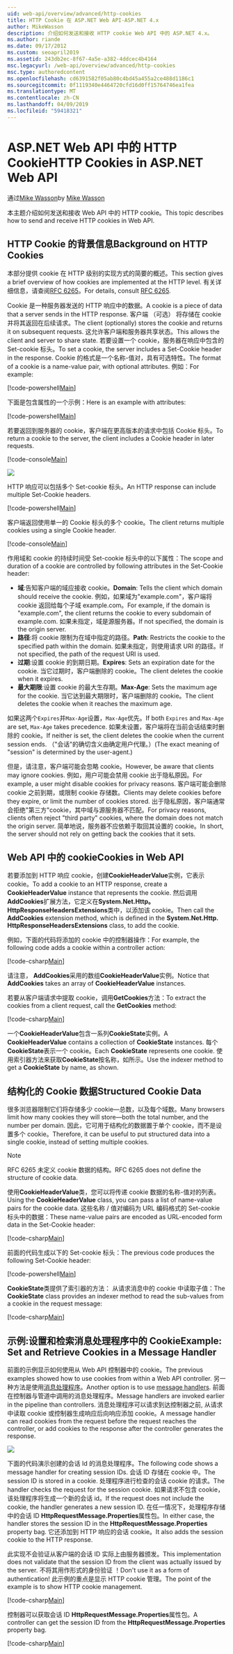 ```yaml
---
uid: web-api/overview/advanced/http-cookies
title: HTTP Cookie 在 ASP.NET Web API-ASP.NET 4.x
author: MikeWasson
description: 介绍如何发送和接收 HTTP cookie Web API 中的 ASP.NET 4.x。
ms.author: riande
ms.date: 09/17/2012
ms.custom: seoapril2019
ms.assetid: 243db2ec-8f67-4a5e-a382-4ddcec4b4164
msc.legacyurl: /web-api/overview/advanced/http-cookies
msc.type: authoredcontent
ms.openlocfilehash: cd6391582f05ab80c4bd45a455a2ce488d1186c1
ms.sourcegitcommit: 0f1119340e4464720cfd16d0ff15764746ea1fea
ms.translationtype: MT
ms.contentlocale: zh-CN
ms.lasthandoff: 04/09/2019
ms.locfileid: "59418321"
---
```

# <a name="http-cookies-in-aspnet-web-api"></a><span data-ttu-id="06573-103">ASP.NET Web API 中的 HTTP Cookie</span><span class="sxs-lookup"><span data-stu-id="06573-103">HTTP Cookies in ASP.NET Web API</span></span>

<span data-ttu-id="06573-104">通过[Mike Wasson](https://github.com/MikeWasson)</span><span class="sxs-lookup"><span data-stu-id="06573-104">by [Mike Wasson](https://github.com/MikeWasson)</span></span>

<span data-ttu-id="06573-105">本主题介绍如何发送和接收 Web API 中的 HTTP cookie。</span><span class="sxs-lookup"><span data-stu-id="06573-105">This topic describes how to send and receive HTTP cookies in Web API.</span></span>

## <a name="background-on-http-cookies"></a><span data-ttu-id="06573-106">HTTP Cookie 的背景信息</span><span class="sxs-lookup"><span data-stu-id="06573-106">Background on HTTP Cookies</span></span>

<span data-ttu-id="06573-107">本部分提供 cookie 在 HTTP 级别的实现方式的简要的概述。</span><span class="sxs-lookup"><span data-stu-id="06573-107">This section gives a brief overview of how cookies are implemented at the HTTP level.</span></span> <span data-ttu-id="06573-108">有关详细信息，请查阅[RFC 6265](http://tools.ietf.org/html/rfc6265)。</span><span class="sxs-lookup"><span data-stu-id="06573-108">For details, consult [RFC 6265](http://tools.ietf.org/html/rfc6265).</span></span>

<span data-ttu-id="06573-109">Cookie 是一种服务器发送的 HTTP 响应中的数据。</span><span class="sxs-lookup"><span data-stu-id="06573-109">A cookie is a piece of data that a server sends in the HTTP response.</span></span> <span data-ttu-id="06573-110">客户端 （可选） 将存储在 cookie 并将其返回在后续请求。</span><span class="sxs-lookup"><span data-stu-id="06573-110">The client (optionally) stores the cookie and returns it on subsequent requests.</span></span> <span data-ttu-id="06573-111">这允许客户端和服务器共享状态。</span><span class="sxs-lookup"><span data-stu-id="06573-111">This allows the client and server to share state.</span></span> <span data-ttu-id="06573-112">若要设置一个 cookie，服务器在响应中包含的 Set-cookie 标头。</span><span class="sxs-lookup"><span data-stu-id="06573-112">To set a cookie, the server includes a Set-Cookie header in the response.</span></span> <span data-ttu-id="06573-113">Cookie 的格式是一个名称-值对，具有可选特性。</span><span class="sxs-lookup"><span data-stu-id="06573-113">The format of a cookie is a name-value pair, with optional attributes.</span></span> <span data-ttu-id="06573-114">例如：</span><span class="sxs-lookup"><span data-stu-id="06573-114">For example:</span></span>

[!code-powershell[Main](http-cookies/samples/sample1.ps1)]

<span data-ttu-id="06573-115">下面是包含属性的一个示例：</span><span class="sxs-lookup"><span data-stu-id="06573-115">Here is an example with attributes:</span></span>

[!code-powershell[Main](http-cookies/samples/sample2.ps1)]

<span data-ttu-id="06573-116">若要返回到服务器的 cookie，客户端在更高版本的请求中包括 Cookie 标头。</span><span class="sxs-lookup"><span data-stu-id="06573-116">To return a cookie to the server, the client includes a Cookie header in later requests.</span></span>

[!code-console[Main](http-cookies/samples/sample3.cmd)]

![](http-cookies/_static/image1.png)

<span data-ttu-id="06573-117">HTTP 响应可以包括多个 Set-cookie 标头。</span><span class="sxs-lookup"><span data-stu-id="06573-117">An HTTP response can include multiple Set-Cookie headers.</span></span>

[!code-powershell[Main](http-cookies/samples/sample4.ps1)]

<span data-ttu-id="06573-118">客户端返回使用单一的 Cookie 标头的多个 cookie。</span><span class="sxs-lookup"><span data-stu-id="06573-118">The client returns multiple cookies using a single Cookie header.</span></span>

[!code-console[Main](http-cookies/samples/sample5.cmd)]

<span data-ttu-id="06573-119">作用域和 cookie 的持续时间受 Set-cookie 标头中的以下属性：</span><span class="sxs-lookup"><span data-stu-id="06573-119">The scope and duration of a cookie are controlled by following attributes in the Set-Cookie header:</span></span>

- <span data-ttu-id="06573-120">**域**:告知客户端的域应接收 cookie。</span><span class="sxs-lookup"><span data-stu-id="06573-120">**Domain**: Tells the client which domain should receive the cookie.</span></span> <span data-ttu-id="06573-121">例如，如果域为"example.com"，客户端将 cookie 返回给每个子域 example.com。</span><span class="sxs-lookup"><span data-stu-id="06573-121">For example, if the domain is "example.com", the client returns the cookie to every subdomain of example.com.</span></span> <span data-ttu-id="06573-122">如果未指定，域是源服务器。</span><span class="sxs-lookup"><span data-stu-id="06573-122">If not specified, the domain is the origin server.</span></span>
- <span data-ttu-id="06573-123">**路径**:将 cookie 限制为在域中指定的路径。</span><span class="sxs-lookup"><span data-stu-id="06573-123">**Path**: Restricts the cookie to the specified path within the domain.</span></span> <span data-ttu-id="06573-124">如果未指定，则使用请求 URI 的路径。</span><span class="sxs-lookup"><span data-stu-id="06573-124">If not specified, the path of the request URI is used.</span></span>
- <span data-ttu-id="06573-125">**过期**:设置 cookie 的到期日期。</span><span class="sxs-lookup"><span data-stu-id="06573-125">**Expires**: Sets an expiration date for the cookie.</span></span> <span data-ttu-id="06573-126">当它过期时，客户端删除的 cookie。</span><span class="sxs-lookup"><span data-stu-id="06573-126">The client deletes the cookie when it expires.</span></span>
- <span data-ttu-id="06573-127">**最大期限**:设置 cookie 的最大生存期。</span><span class="sxs-lookup"><span data-stu-id="06573-127">**Max-Age**: Sets the maximum age for the cookie.</span></span> <span data-ttu-id="06573-128">当它达到最大期限时，客户端删除的 cookie。</span><span class="sxs-lookup"><span data-stu-id="06573-128">The client deletes the cookie when it reaches the maximum age.</span></span>

<span data-ttu-id="06573-129">如果这两个`Expires`并`Max-Age`设置，`Max-Age`优先。</span><span class="sxs-lookup"><span data-stu-id="06573-129">If both `Expires` and `Max-Age` are set, `Max-Age` takes precedence.</span></span> <span data-ttu-id="06573-130">如果未设置，客户端将在当前会话结束时删除的 cookie。</span><span class="sxs-lookup"><span data-stu-id="06573-130">If neither is set, the client deletes the cookie when the current session ends.</span></span> <span data-ttu-id="06573-131">（"会话"的确切含义由确定用户代理。）</span><span class="sxs-lookup"><span data-stu-id="06573-131">(The exact meaning of "session" is determined by the user-agent.)</span></span>

<span data-ttu-id="06573-132">但是，请注意，客户端可能会忽略 cookie。</span><span class="sxs-lookup"><span data-stu-id="06573-132">However, be aware that clients may ignore cookies.</span></span> <span data-ttu-id="06573-133">例如，用户可能会禁用 cookie 出于隐私原因。</span><span class="sxs-lookup"><span data-stu-id="06573-133">For example, a user might disable cookies for privacy reasons.</span></span> <span data-ttu-id="06573-134">客户端可能会删除 cookie 之前到期，或限制 cookie 存储数。</span><span class="sxs-lookup"><span data-stu-id="06573-134">Clients may delete cookies before they expire, or limit the number of cookies stored.</span></span> <span data-ttu-id="06573-135">出于隐私原因，客户端通常会拒绝"第三方"cookie，其中域与源服务器不匹配。</span><span class="sxs-lookup"><span data-stu-id="06573-135">For privacy reasons, clients often reject "third party" cookies, where the domain does not match the origin server.</span></span> <span data-ttu-id="06573-136">简单地说，服务器不应依赖于取回其设置的 cookie。</span><span class="sxs-lookup"><span data-stu-id="06573-136">In short, the server should not rely on getting back the cookies that it sets.</span></span>

## <a name="cookies-in-web-api"></a><span data-ttu-id="06573-137">Web API 中的 cookie</span><span class="sxs-lookup"><span data-stu-id="06573-137">Cookies in Web API</span></span>

<span data-ttu-id="06573-138">若要添加到 HTTP 响应 cookie，创建**CookieHeaderValue**实例，它表示 cookie。</span><span class="sxs-lookup"><span data-stu-id="06573-138">To add a cookie to an HTTP response, create a **CookieHeaderValue** instance that represents the cookie.</span></span> <span data-ttu-id="06573-139">然后调用**AddCookies**扩展方法，它定义在**System.Net.Http。HttpResponseHeadersExtensions**类中，以添加该 cookie。</span><span class="sxs-lookup"><span data-stu-id="06573-139">Then call the **AddCookies** extension method, which is defined in the **System.Net.Http. HttpResponseHeadersExtensions** class, to add the cookie.</span></span>

<span data-ttu-id="06573-140">例如，下面的代码将添加的 cookie 中的控制器操作：</span><span class="sxs-lookup"><span data-stu-id="06573-140">For example, the following code adds a cookie within a controller action:</span></span>

[!code-csharp[Main](http-cookies/samples/sample6.cs)]

<span data-ttu-id="06573-141">请注意， **AddCookies**采用的数组**CookieHeaderValue**实例。</span><span class="sxs-lookup"><span data-stu-id="06573-141">Notice that **AddCookies** takes an array of **CookieHeaderValue** instances.</span></span>

<span data-ttu-id="06573-142">若要从客户端请求中提取 cookie，调用**GetCookies**方法：</span><span class="sxs-lookup"><span data-stu-id="06573-142">To extract the cookies from a client request, call the **GetCookies** method:</span></span>

[!code-csharp[Main](http-cookies/samples/sample7.cs)]

<span data-ttu-id="06573-143">一个**CookieHeaderValue**包含一系列**CookieState**实例。</span><span class="sxs-lookup"><span data-stu-id="06573-143">A **CookieHeaderValue** contains a collection of **CookieState** instances.</span></span> <span data-ttu-id="06573-144">每个**CookieState**表示一个 cookie。</span><span class="sxs-lookup"><span data-stu-id="06573-144">Each **CookieState** represents one cookie.</span></span> <span data-ttu-id="06573-145">使用索引器方法来获取**CookieState**按名称，如所示。</span><span class="sxs-lookup"><span data-stu-id="06573-145">Use the indexer method to get a **CookieState** by name, as shown.</span></span>

## <a name="structured-cookie-data"></a><span data-ttu-id="06573-146">结构化的 Cookie 数据</span><span class="sxs-lookup"><span data-stu-id="06573-146">Structured Cookie Data</span></span>

<span data-ttu-id="06573-147">很多浏览器限制它们将存储多少 cookie&#8212;总数，以及每个域数。</span><span class="sxs-lookup"><span data-stu-id="06573-147">Many browsers limit how many cookies they will store&#8212;both the total number, and the number per domain.</span></span> <span data-ttu-id="06573-148">因此，它可用于结构化的数据置于单个 cookie，而不是设置多个 cookie。</span><span class="sxs-lookup"><span data-stu-id="06573-148">Therefore, it can be useful to put structured data into a single cookie, instead of setting multiple cookies.</span></span>

> [!NOTE]
> <span data-ttu-id="06573-149">RFC 6265 未定义 cookie 数据的结构。</span><span class="sxs-lookup"><span data-stu-id="06573-149">RFC 6265 does not define the structure of cookie data.</span></span>


<span data-ttu-id="06573-150">使用**CookieHeaderValue**类，您可以将传递 cookie 数据的名称-值对的列表。</span><span class="sxs-lookup"><span data-stu-id="06573-150">Using the **CookieHeaderValue** class, you can pass a list of name-value pairs for the cookie data.</span></span> <span data-ttu-id="06573-151">这些名称 / 值对编码为 URL 编码格式的 Set-cookie 标头中的数据：</span><span class="sxs-lookup"><span data-stu-id="06573-151">These name-value pairs are encoded as URL-encoded form data in the Set-Cookie header:</span></span>

[!code-csharp[Main](http-cookies/samples/sample8.cs)]

<span data-ttu-id="06573-152">前面的代码生成以下的 Set-cookie 标头：</span><span class="sxs-lookup"><span data-stu-id="06573-152">The previous code produces the following Set-Cookie header:</span></span>

[!code-powershell[Main](http-cookies/samples/sample9.ps1)]

<span data-ttu-id="06573-153">**CookieState**类提供了索引器的方法： 从请求消息中的 cookie 中读取子值：</span><span class="sxs-lookup"><span data-stu-id="06573-153">The **CookieState** class provides an indexer method to read the sub-values from a cookie in the request message:</span></span>

[!code-csharp[Main](http-cookies/samples/sample10.cs)]

## <a name="example-set-and-retrieve-cookies-in-a-message-handler"></a><span data-ttu-id="06573-154">示例:设置和检索消息处理程序中的 Cookie</span><span class="sxs-lookup"><span data-stu-id="06573-154">Example: Set and Retrieve Cookies in a Message Handler</span></span>

<span data-ttu-id="06573-155">前面的示例显示如何使用从 Web API 控制器中的 cookie。</span><span class="sxs-lookup"><span data-stu-id="06573-155">The previous examples showed how to use cookies from within a Web API controller.</span></span> <span data-ttu-id="06573-156">另一种方法是使用[消息处理程序](http-message-handlers.md)。</span><span class="sxs-lookup"><span data-stu-id="06573-156">Another option is to use [message handlers](http-message-handlers.md).</span></span> <span data-ttu-id="06573-157">前面在控制器与管道中调用的消息处理程序。</span><span class="sxs-lookup"><span data-stu-id="06573-157">Message handlers are invoked earlier in the pipeline than controllers.</span></span> <span data-ttu-id="06573-158">消息处理程序可以请求到达控制器之前, 从请求中读取 cookie 或控制器生成响应后向响应添加 cookie。</span><span class="sxs-lookup"><span data-stu-id="06573-158">A message handler can read cookies from the request before the request reaches the controller, or add cookies to the response after the controller generates the response.</span></span>

![](http-cookies/_static/image2.png)

<span data-ttu-id="06573-159">下面的代码演示创建的会话 Id 的消息处理程序。</span><span class="sxs-lookup"><span data-stu-id="06573-159">The following code shows a message handler for creating session IDs.</span></span> <span data-ttu-id="06573-160">会话 ID 存储在 cookie 中。</span><span class="sxs-lookup"><span data-stu-id="06573-160">The session ID is stored in a cookie.</span></span> <span data-ttu-id="06573-161">处理程序进行检查的会话 cookie 的请求。</span><span class="sxs-lookup"><span data-stu-id="06573-161">The handler checks the request for the session cookie.</span></span> <span data-ttu-id="06573-162">如果请求不包含 cookie，该处理程序将生成一个新的会话 id。</span><span class="sxs-lookup"><span data-stu-id="06573-162">If the request does not include the cookie, the handler generates a new session ID.</span></span> <span data-ttu-id="06573-163">在任一情况下，处理程序存储中的会话 ID **HttpRequestMessage.Properties**属性包。</span><span class="sxs-lookup"><span data-stu-id="06573-163">In either case, the handler stores the session ID in the **HttpRequestMessage.Properties** property bag.</span></span> <span data-ttu-id="06573-164">它还添加到 HTTP 响应的会话 cookie。</span><span class="sxs-lookup"><span data-stu-id="06573-164">It also adds the session cookie to the HTTP response.</span></span>

<span data-ttu-id="06573-165">此实现不会验证从客户端的会话 ID 实际上由服务器颁发。</span><span class="sxs-lookup"><span data-stu-id="06573-165">This implementation does not validate that the session ID from the client was actually issued by the server.</span></span> <span data-ttu-id="06573-166">不将其用作形式的身份验证 ！</span><span class="sxs-lookup"><span data-stu-id="06573-166">Don't use it as a form of authentication!</span></span> <span data-ttu-id="06573-167">此示例的重点是显示 HTTP cookie 管理。</span><span class="sxs-lookup"><span data-stu-id="06573-167">The point of the example is to show HTTP cookie management.</span></span>

[!code-csharp[Main](http-cookies/samples/sample11.cs)]

<span data-ttu-id="06573-168">控制器可以获取会话 ID **HttpRequestMessage.Properties**属性包。</span><span class="sxs-lookup"><span data-stu-id="06573-168">A controller can get the session ID from the **HttpRequestMessage.Properties** property bag.</span></span>

[!code-csharp[Main](http-cookies/samples/sample12.cs)]
